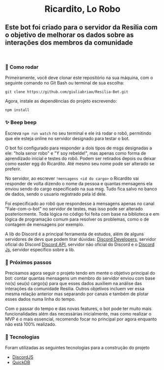 # <strong><p style="text-align: center">Ricardito, Lo Robo</p></strong>

## Este bot foi criado para o servidor da Resilia com o objetivo de melhorar os dados sobre as interações dos membros da comunidade
<br>

### 🔎 <strong>Como rodar</strong>

Primeiramente, você deve clonar este repositório na sua máquina, com o seguinte comando no Git Bash ou terminal de sua escolha:

```shell
git clone https://github.com/giuliabriao/Resilia-Bot.git
```
Agora, instale as dependências do projeto escrevendo:

```shell
npm install
```

### ✨ <strong>Beep beep</strong>

Escreva `npm run watch` no seu terminal e ele irá rodar o robô, permitindo que ele esteja online no servidor designado para testar o bot.

O bot foi configurado para responder a dois tipos de msgs designadas a ele: "hola senor robo" e "Y soy rebelde!", mas apenas como forma de aprendizado inicial e testes do robô. Podem ser retirados depois ou deixar como easter egg do Ricardito. Até mesmo seu nome pode ser alterado se preferir.

No servidor, ao escrever `!mensagens <id do cargo>` o Ricardito vai responder de volta dizendo o nome da pessoa e quantas mensagens ela enviou sendo do cargo especificado na sua msg. Tudo fica salvo no banco de dados, sendo o usuario registrado pela id dele.

Foi especificado ao robô que respondesse à mensagens apenas no canal "Fale-com-o-bot" no servidor de testes, mas isso pode ser alterado posteriormente. Toda lógica no código foi feita com base na biblioteca e em lógica de programação comum para resolver os problemas, como o de contagem de mensagens por exemplo.

A lib do Discord é a principal ferramenta de estudos, além de alguns servidores de devs que podem tirar dúvidas: [Discord Developers](https://discord.gg/discord-developers), servidor oficial do Discord [Discord API](https://discord.gg/discord-api), servidor não oficial do Discord e o [Discord Js](https://discord.gg/djs), servidor específico sobre a lib.

### 📌 <strong>Próximos passos</strong>

Precisamos agora seguir o projeto tendo em mente o objetivo principal do bot: contar quantas mensagens um membro do servidor enviou com base no(s) seu(s) cargo(s) para que esses dados auxiliem na análise das interações da comunidade Resilia. Outros objetivos incluem ver essa mesma relação anterior mas separando por canais e também de plotar esses dados numa linha do tempo. 

Com o passar do tempo e das novas features, o bot pode ter muito mais funcionalidades além das necessárias inicialmente, mas como realizar o MVP é o mais essencial, recomendo focar no principal por agora enquanto não está 100% realizado. 

### 🚀 <strong>Tecnologias</strong>
Foram utilizadas as seguintes tecnologias para a construção do projeto

- [DiscordJS](https://discord.js.org/#/docs/main/stable/general/welcome)
- [QuickDB](https://quickdb.js.org/)
